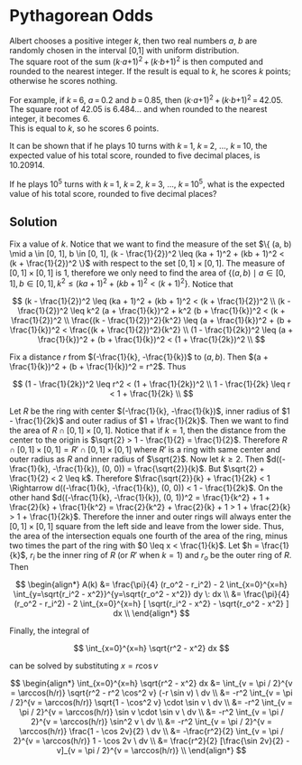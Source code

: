 # Pythagorean Odds

<p>Albert chooses a positive integer <var>k</var>, then two real numbers <var>a</var>, <var>b</var> are randomly chosen in the interval [0,1] with uniform distribution.<br />
The square root of the sum (<var>k</var>·<var>a</var>+1)<sup>2</sup> + (<var>k</var>·<var>b</var>+1)<sup>2</sup> is then computed and rounded to the nearest integer. If the result is equal to <var>k</var>, he scores <var>k</var> points; otherwise he scores nothing.</p>

<p>For example, if <var>k</var> = 6, <var>a</var> = 0.2 and <var>b</var> = 0.85, then (<var>k</var>·<var>a</var>+1)<sup>2</sup> + (<var>k</var>·<var>b</var>+1)<sup>2</sup> = 42.05.<br />
The square root of 42.05 is 6.484... and when rounded to the nearest integer, it becomes 6.<br />
This is equal to <var>k</var>, so he scores 6 points.</p>

<p>It can be shown that if he plays 10 turns with <var>k</var> = 1, <var>k</var> = 2, ..., <var>k</var> = 10, the expected value of his total score, rounded to five decimal places, is 10.20914.</p>

<p>If he plays 10<sup>5</sup> turns with <var>k</var> = 1, <var>k</var> = 2, <var>k</var> = 3, ..., <var>k</var> = 10<sup>5</sup>, what is the expected value of his total score, rounded to five decimal places?</p>

## Solution

Fix a value of $k$. Notice that we want to find the measure of the set $\{ (a, b) \mid a \in [0, 1], b \in [0, 1], (k - \frac{1}{2})^2 \leq (ka + 1)^2 + (kb + 1)^2 < (k + \frac{1}{2})^2 \}$ with respect to the set $[0, 1] \times [0, 1]$. The measure of $[0, 1] \times [0, 1]$ is $1$, therefore we only need to find the area of $\{ (a, b) \mid a \in [0, 1], b \in [0, 1], k^2 \leq (ka + 1)^2 + (kb + 1)^2 < (k + 1)^2 \}$. Notice that

$$
(k - \frac{1}{2})^2 \leq (ka + 1)^2 + (kb + 1)^2 < (k + \frac{1}{2})^2 \\
(k - \frac{1}{2})^2 \leq k^2 (a + \frac{1}{k})^2 + k^2 (b + \frac{1}{k})^2 < (k + \frac{1}{2})^2 \\
\frac{(k - \frac{1}{2})^2}{k^2} \leq (a + \frac{1}{k})^2 + (b + \frac{1}{k})^2 < \frac{(k + \frac{1}{2})^2}{k^2} \\
(1 - \frac{1}{2k})^2 \leq (a + \frac{1}{k})^2 + (b + \frac{1}{k})^2 < (1 + \frac{1}{2k})^2 \\
$$

Fix a distance $r$ from $(-\frac{1}{k}, -\frac{1}{k})$ to $(a,b)$. Then $(a + \frac{1}{k})^2 + (b + \frac{1}{k})^2 = r^2$. Thus

$$
(1 - \frac{1}{2k})^2 \leq r^2 < (1 + \frac{1}{2k})^2 \\
1 - \frac{1}{2k} \leq r < 1 + \frac{1}{2k} \\
$$

Let $R$ be the ring with center $(-\frac{1}{k}, -\frac{1}{k})$, inner radius of $1 - \frac{1}{2k}$ and outer radius of $1 + \frac{1}{2k}$. Then we want to find the area of $R \cap [0, 1] \times [0, 1]$. Notice that if $k = 1$, then the distance from the center to the origin is $\sqrt{2} > 1 - \frac{1}{2} = \frac{1}{2}$. Therefore $R \cap [0, 1] \times [0, 1] = R' \cap [0, 1] \times [0, 1]$ where $R'$ is a ring with same center and outer radius as $R$ and inner radius of $\sqrt{2}$. Now let $k \geq 2$. Then $d((-\frac{1}{k}, -\frac{1}{k}), (0, 0)) = \frac{\sqrt{2}}{k}$. But $\sqrt{2} + \frac{1}{2} < 2 \leq k$. Therefore $\frac{\sqrt{2}}{k} + \frac{1}{2k} < 1 \Rightarrow d((-\frac{1}{k}, -\frac{1}{k}), (0, 0)) < 1 - \frac{1}{2k}$. On the other hand $d((-\frac{1}{k}, -\frac{1}{k}), (0, 1))^2 = \frac{1}{k^2} + 1 + \frac{2}{k} + \frac{1}{k^2} = \frac{2}{k^2} + \frac{2}{k} + 1 > 1 + \frac{2}{k} > 1 + \frac{1}{2k}$. Therefore the inner and outer rings will always enter the $[0, 1] \times [0, 1]$ square from the left side and leave from the lower side. Thus, the area of the intersection equals one fourth of the area of the ring, minus two times the part of the ring with $0 \leq x < \frac{1}{k}$. Let $h = \frac{1}{k}$, $r_i$ be the inner ring of $R$ (or $R'$ when $k=1$) and $r_o$ be the outer ring of $R$. Then

$$
\begin{align*}
A(k)
&= \frac{\pi}{4} (r_o^2 - r_i^2) - 2 \int_{x=0}^{x=h} \int_{y=\sqrt{r_i^2 - x^2}}^{y=\sqrt{r_o^2 - x^2}} dy \: dx \\
&= \frac{\pi}{4} (r_o^2 - r_i^2) - 2 \int_{x=0}^{x=h} [ \sqrt{r_i^2 - x^2} - \sqrt{r_o^2 - x^2} ] dx \\
\end{align*}
$$

Finally, the integral of

$$
\int_{x=0}^{x=h} \sqrt{r^2 - x^2} dx
$$

can be solved by substituting $x = r \cos v$

$$
\begin{align*}
\int_{x=0}^{x=h} \sqrt{r^2 - x^2} dx
&= \int_{v = \pi / 2}^{v = \arccos(h/r)} \sqrt{r^2 - r^2 \cos^2 v} (-r \sin v) \ dv \\
&= -r^2 \int_{v = \pi / 2}^{v = \arccos(h/r)} \sqrt{1 - \cos^2 v} \cdot \sin v \ dv \\
&= -r^2 \int_{v = \pi / 2}^{v = \arccos(h/r)} \sin v \cdot \sin v \ dv \\
&= -r^2 \int_{v = \pi / 2}^{v = \arccos(h/r)} \sin^2 v \ dv \\
&= -r^2 \int_{v = \pi / 2}^{v = \arccos(h/r)} \frac{1 - \cos 2v}{2} \ dv \\
&= -\frac{r^2}{2} \int_{v = \pi / 2}^{v = \arccos(h/r)} 1 - \cos 2v \ dv \\
&= \frac{r^2}{2} [\frac{\sin 2v}{2} - v]_{v = \pi / 2}^{v = \arccos(h/r)} \\
\end{align*}
$$